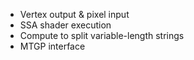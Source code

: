 ﻿- Vertex output & pixel input
- SSA shader execution
- Compute to split variable-length strings
- MTGP interface